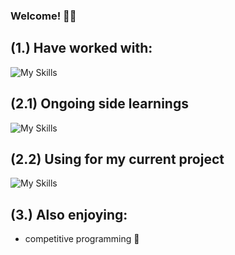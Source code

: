 ### Welcome! 👨‍💻



## (1.) Have worked with:
![My Skills](https://simpleskill.icons.workers.dev/svg?i=c,java,py,postgresql,html,js,css) 

## (2.1) Ongoing side learnings
![My Skills](https://simpleskill.icons.workers.dev/svg?i=docker,bash,kali) 

## (2.2) Using for my current project
![My Skills](https://simpleskill.icons.workers.dev/svg?i=c,cmake,kali,docker,postgresql) 

## (3.) Also enjoying:
- competitive programming 🥊
